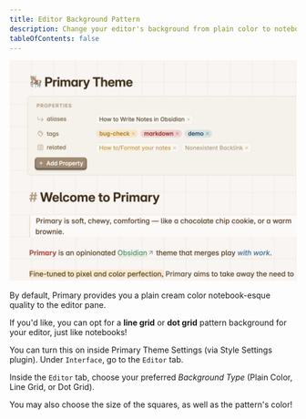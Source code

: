 ```yaml
---
title: Editor Background Pattern
description: Change your editor's background from plain color to notebook lined or dot grids!
tableOfContents: false
---
```


![Editor Background Pattern for Primary](/src/media/demos/interface_editor-bg.png)

By default, Primary provides you a plain cream color notebook-esque quality to the editor pane.

If you'd like, you can opt for a **line grid** or **dot grid** pattern background for your editor, just like notebooks!

You can turn this on inside Primary Theme Settings (via Style Settings plugin). Under `Interface`, go to the `Editor` tab.

Inside the `Editor` tab, choose your preferred *Background Type* (Plain Color, Line Grid, or Dot Grid).

You may also choose the size of the squares, as well as the pattern's color!